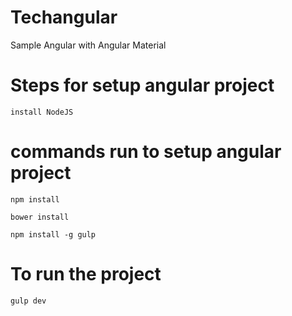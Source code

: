 # Techangular
Sample Angular with Angular Material

# Steps for setup angular project

`install NodeJS`

# commands run to setup angular project

`npm install`

`bower install`

`npm install -g gulp`

# To run the project 
`gulp dev`